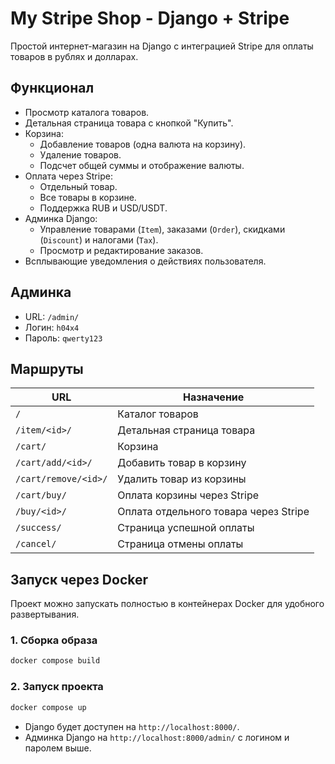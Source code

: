 # My Stripe Shop - Django + Stripe

Простой интернет-магазин на Django с интеграцией Stripe для оплаты товаров в рублях и долларах.

## Функционал

- Просмотр каталога товаров.
- Детальная страница товара с кнопкой "Купить".
- Корзина:
  - Добавление товаров (одна валюта на корзину).
  - Удаление товаров.
  - Подсчет общей суммы и отображение валюты.
- Оплата через Stripe:
  - Отдельный товар.
  - Все товары в корзине.
  - Поддержка RUB и USD/USDT.
- Админка Django:
  - Управление товарами (`Item`), заказами (`Order`), скидками (`Discount`) и налогами (`Tax`).
  - Просмотр и редактирование заказов.
- Всплывающие уведомления о действиях пользователя.

## Админка

- URL: `/admin/`
- Логин: `h04x4`
- Пароль: `qwerty123`

## Маршруты

| URL | Назначение |
| --- | ---------- |
| `/` | Каталог товаров |
| `/item/<id>/` | Детальная страница товара |
| `/cart/` | Корзина |
| `/cart/add/<id>/` | Добавить товар в корзину |
| `/cart/remove/<id>/` | Удалить товар из корзины |
| `/cart/buy/` | Оплата корзины через Stripe |
| `/buy/<id>/` | Оплата отдельного товара через Stripe |
| `/success/` | Страница успешной оплаты |
| `/cancel/` | Страница отмены оплаты |

## Запуск через Docker

Проект можно запускать полностью в контейнерах Docker для удобного развертывания.

### 1. Сборка образа

```bash
docker compose build
```

### 2. Запуск проекта

```bash
docker compose up
```

- Django будет доступен на `http://localhost:8000/`.
- Админка Django на `http://localhost:8000/admin/` с логином и паролем выше.

